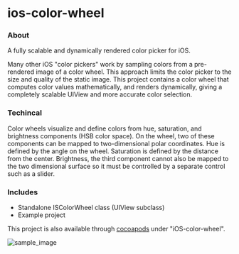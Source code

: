ios-color-wheel
===============

### About ###

A fully scalable and dynamically rendered color picker for iOS.

Many other iOS "color pickers" work by sampling colors from a pre-rendered image of a color wheel. This approach limits the color picker to the size and quality of the static image.
This project contains a color wheel that computes color values mathematically, and renders dynamically, giving a completely scalable UIView and more accurate color selection.

### Techincal ###

Color wheels visualize and define colors from hue, saturation, and brightness components (HSB color space). On the wheel, two of these components can be mapped to two-dimensional polar coordinates. Hue is defined by the angle on the wheel. Saturation is defined by the distance from the center. Brightness, the third component cannot also be mapped to the two dimensional surface so it must be controlled by a separate control such as a slider.

### Includes ###
  - Standalone ISColorWheel class (UIView subclass)
  - Example project


This project is also available through [cocoapods](http://cocoapods.org) under "iOS-color-wheel".

![sample_image](https://raw.github.com/narpas/iOS-color-wheel/master/screenshots/main.png)
